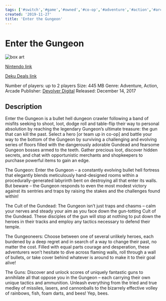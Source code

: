 ```yaml
---
tags: ['#switch','#game','#owned','#co-op','#adventure','#action','#arcade']
created: '2019-11-27'
title: 'Enter the Gungeon'
---
```

# Enter the Gungeon

![box art](https://assets.nintendo.com/image/upload/c_pad,f_auto,h_613,q_auto,w_1089/ncom/en_US/games/switch/e/enter-the-gungeon-switch/hero?v=2021042823)

[Nintendo link](https://www.nintendo.com/games/detail/enter-the-gungeon-switch/)

[Deku Deals link](https://www.dekudeals.com/items/enter-the-gungeon)

Number of players: up to 2 players
Size: 445 MB
Genre: Adventure, Action, Arcade
Publisher: [Devolver Digital](https://www.dekudeals.com/games?include[collection]=true&filter[publisher]=Devolver+Digital)
Released: December 14, 2017

## Description

Enter the Gungeon is a bullet hell dungeon crawler following a band of misfits seeking to shoot, loot, dodge roll and table-flip their way to personal absolution by reaching the legendary Gungeon’s ultimate treasure: the gun that can kill the past. Select a hero [or team up in co-op] and battle your way to the bottom of the Gungeon by surviving a challenging and evolving series of floors filled with the dangerously adorable Gundead and fearsome Gungeon bosses armed to the teeth. Gather precious loot, discover hidden secrets, and chat with opportunistic merchants and shopkeepers to purchase powerful items to gain an edge.

The Gungeon: Enter the Gungeon – a constantly evolving bullet hell fortress that elegantly blends meticulously hand-designed rooms within a procedurally-generated labyrinth bent on destroying all that enter its walls. But beware – the Gungeon responds to even the most modest victory against its sentries and traps by raising the stakes and the challenges found within! 

The Cult of the Gundead: The Gungeon isn’t just traps and chasms – calm your nerves and steady your aim as you face down the gun-totting Cult of the Gundead. These disciples of the gun will stop at nothing to put down the heroes in their tracks and employ any tactics necessary to defend their temple.

The Gungeoneers: Choose between one of several unlikely heroes, each burdened by a deep regret and in search of a way to change their past, no matter the cost. Filled with equal parts courage and desperation, these adventurers won’t hesitate to dive across flaming walls, roll through a wall of bullets, or take cover behind whatever is around to make it to their goal alive!

The Guns: Discover and unlock scores of uniquely fantastic guns to annihilate all that oppose you in the Gungeon – each carrying their own unique tactics and ammunition. Unleash everything from the tried and true medley of missiles, lasers, and cannonballs to the bizarrely effective volley of rainbows, fish, foam darts, and bees! Yep, bees.
